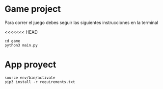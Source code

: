 # Game project 

Para correr el juego debes seguir las siguientes instrucciones en la terminal

<<<<<<< HEAD
```
cd game
python3 main.py
```

# App proyect
```
source env/bin/activate
pip3 install -r requirements.txt
```